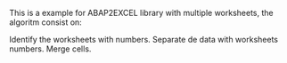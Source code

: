 This is a example for ABAP2EXCEL library with multiple worksheets, the algoritm consist on:

Identify the worksheets with numbers.
Separate de data with worksheets numbers.
Merge cells.

